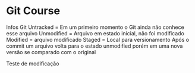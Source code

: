 # Git Course


Infos Git
Untracked = Em um primeiro momento o Git ainda não conhece esse arquivo
Unmodified = Arquivo em estado inicial, não foi modificado
Modified = arquivo modificado
Staged = Local para versionamento
Após o commit um arquivo volta para o estado unmodified porém em uma nova versão se comparado com o original

Teste de modificação

